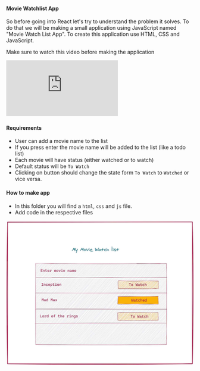 #### Movie Watchlist App
<!-- ... -->
So before going into React let's try to understand the problem it solves. To do that we will be making a small application using JavaScript named "Movie Watch List App". To create this application use HTML, CSS and JavaScript.

Make sure to watch this video before making the application

<div class="youtube-embed">
  <iframe src="https://www.youtube-nocookie.com/embed/LXdVy6MfUkk?rel=0" frameborder="0" allow="accelerometer; autoplay; encrypted-media; gyroscope; picture-in-picture" allowfullscreen></iframe>
</div>

#### Requirements

- User can add a movie name to the list
- If you press enter the movie name will be added to the list (like a todo list)
- Each movie will have status (either watched or to watch)
- Default status will be `To Watch`
- Clicking on button should change the state form `To Watch` to `Watched` or vice versa.

#### How to make app

- In this folder you will find a `html`, `css` and `js` file.
- Add code in the respective files

![Movie Watch List](https://github.com/nnnkit/ac-js-images/blob/master/react/movie-watch.jpg?raw=true)
